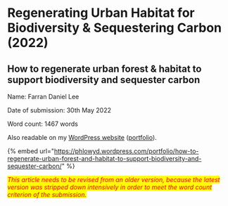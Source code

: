# Regenerating Urban Habitat for Biodiversity & Sequestering Carbon (2022)

## How to regenerate urban forest & habitat to support biodiversity and sequester carbon

Name:                                  Farran Daniel Lee

Date of submission:         30th May 2022

Word count:                       1467 words



Also readable on my [WordPress website](https://phlowyd.wordpress.com/) ([portfolio](https://phlowyd.wordpress.com/portfolio/)).

{% embed url="https://phlowyd.wordpress.com/portfolio/how-to-regenerate-urban-forest-and-habitat-to-support-biodiversity-and-sequester-carbon/" %}

_<mark style="color:red;">This article needs to be revised from an older version, because the latest version was stripped down intensively in order to meet the word count criterion of the submission.</mark>_
